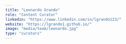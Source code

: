 ```yaml
---
title: "Leonardo Grando"
role: "Content Curator"
linkedin: "https://www.linkedin.com/in/lgrando123/"
website: "https://lgrando1.github.io/"
image: "media/team/leonardo.jpg"
type: "curators"
---
```

